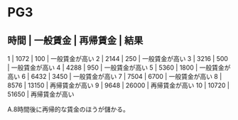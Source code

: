 # PG3
時間  | 一般賃金      | 再帰賃金      | 結果
-----------------------------------------------
1    | 1072         | 100          | 一般賃金が高い
2    | 2144         | 250          | 一般賃金が高い
3    | 3216         | 500          | 一般賃金が高い
4    | 4288         | 950          | 一般賃金が高い
5    | 5360         | 1800         | 一般賃金が高い
6    | 6432         | 3450         | 一般賃金が高い
7    | 7504         | 6700         | 一般賃金が高い
8    | 8576         | 13150        | 再帰賃金が高い
9    | 9648         | 26000        | 再帰賃金が高い
10   | 10720        | 51650        | 再帰賃金が高い

A.8時間後に再帰的な賃金のほうが儲かる。